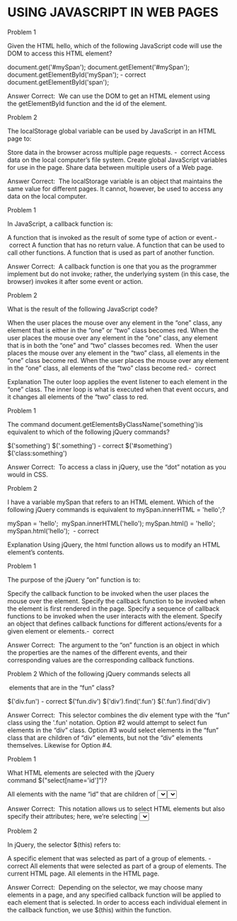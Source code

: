 # USING JAVASCRIPT IN WEB PAGES


Problem 1

Given the HTML <span id='mySpan'>hello</span>, which of the following JavaScript code will use the DOM to access this HTML element?


document.get('#mySpan');
document.getElement('#mySpan');
document.getElementById('mySpan'); - correct
document.getElementById('span');

Answer
Correct: 
We can use the DOM to get an HTML element using the getElementById function and the id of the element.

Problem 2

The localStorage global variable can be used by JavaScript in an HTML page to:


Store data in the browser across multiple page requests. -  correct
Access data on the local computer’s file system.
Create global JavaScript variables for use in the page.
Share data between multiple users of a Web page.


Answer
Correct: 
The localStorage variable is an object that maintains the same value for different pages. It cannot, however, be used to access any data on the local computer.

Problem 1

In JavaScript, a callback function is:


A function that is invoked as the result of some type of action or event.-  correct
A function that has no return value.
A function that can be used to call other functions.
A function that is used as part of another function.


Answer
Correct: 
A callback function is one that you as the programmer implement but do not invoke; rather, the underlying system (in this case, the browser) invokes it after some event or action.

Problem 2

What is the result of the following JavaScript code?

When the user places the mouse over any element in the “one” class, any element that is either in the “one” or “two” class becomes red.
When the user places the mouse over any element in the “one” class, any element that is in both the “one” and “two” classes becomes red. 
When the user places the mouse over any element in the “two” class, all elements in the “one” class become red.
When the user places the mouse over any element in the “one” class, all elements of the “two” class become red.-  correct


Explanation
The outer loop applies the event listener to each element in the “one” class. The inner loop is what is executed when that event occurs, and it changes all elements of the “two” class to red.



Problem 1

The command document.getElementsByClassName('something')is equivalent to which of the following jQuery commands?


$('something')
$('.something') - correct
$('#something')
$('class:something')


Answer
Correct: 
To access a class in jQuery, use the “dot” notation as you would in CSS.

Problem 2

I have a variable mySpan that refers to an HTML element. Which of the following jQuery commands is equivalent to mySpan.innerHTML = 'hello';?


mySpan = 'hello'; 
mySpan.innerHTML('hello');
mySpan.html() = 'hello'; 
mySpan.html('hello');  - correct


Explanation
Using jQuery, the html function allows us to modify an HTML element’s contents.


Problem 1

The purpose of the jQuery “on” function is to:


Specify the callback function to be invoked when the user places the mouse over the element.
Specify the callback function to be invoked when the element is first rendered in the page.
Specify a sequence of callback functions to be invoked when the user interacts with the element.
Specify an object that defines callback functions for different actions/events for a given element or elements.-  correct


Answer
Correct: 
The argument to the “on” function is an object in which the properties are the names of the different events, and their corresponding values are the corresponding callback functions.



Problem 2
Which of the following jQuery commands selects all <div> elements that are in the “fun” class?
    
    
$('div.fun') - correct
$('fun.div')
$('div').find('.fun')
$('.fun').find('div')


Answer
Correct: 
This selector combines the div element type with the “fun” class using the '.fun' notation. Option #2 would attempt to select fun elements in the “div” class. Option #3 would select elements in the “fun” class that are children of “div” elements, but not the “div” elements themselves. Likewise for Option #4.


Problem 1

What HTML elements are selected with the jQuery command $("select[name='id']")?


All elements with the name “id” that are children of <select> elements.
All <select> elements that have the name “id”.-  correct
All elements with the name “id”.
All elements in the class “id”.
    
    
Answer
Correct: 
This notation allows us to select HTML elements but also specify their attributes; here, we’re selecting <select> elements but also specifying that we want the ones with the “name” attribute set to the value “id”.

Problem 2

In jQuery, the selector $(this) refers to:


A specific element that was selected as part of a group of elements. - correct
All elements that were selected as part of a group of elements.
The current HTML page.
All elements in the HTML page.


Answer
Correct: 
Depending on the selector, we may choose many elements in a page, and any specified callback function will be applied to each element that is selected. In order to access each individual element in the callback function, we use $(this) within the function.
